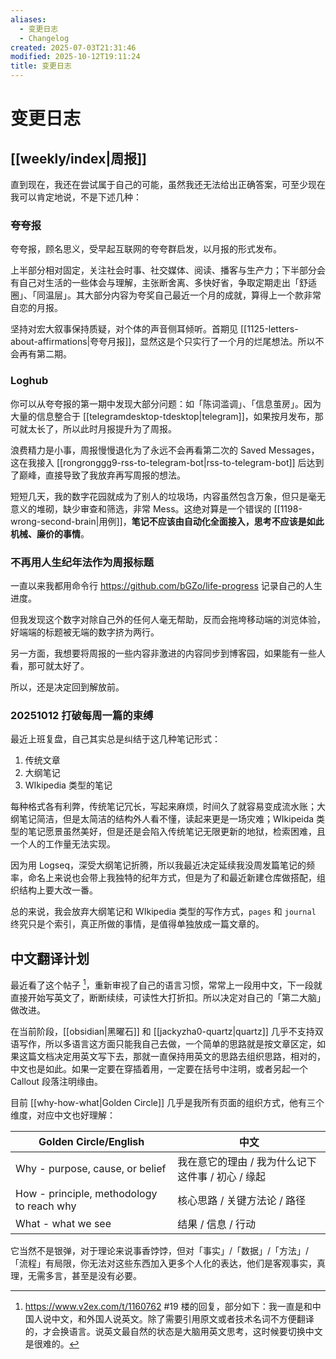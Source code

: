 ```yaml
---
aliases:
  - 变更日志
  - Changelog
created: 2025-07-03T21:31:46
modified: 2025-10-12T19:11:24
title: 变更日志
---
```


# 变更日志

## [[weekly/index|周报]]

直到现在，我还在尝试属于自己的可能，虽然我还无法给出正确答案，可至少现在我可以肯定地说，不是下述几种：

### 夸夸报

夸夸报，顾名思义，受早起互联网的夸夸群启发，以月报的形式发布。

上半部分相对固定，关注社会时事、社交媒体、阅读、播客与生产力；下半部分会有自己对生活的一些体会与理解，主张断舍离、多快好省，争取定期走出「舒适圈」、「同温层」。其大部分内容为夸奖自己最近一个月的成就，算得上一个款非常自恋的月报。

坚持对宏大叙事保持质疑，对个体的声音侧耳倾听。首期见 [[1125-letters-about-affirmations|夸夸月报]]，显然这是个只实行了一个月的烂尾想法。所以不会再有第二期。

### Loghub

你可以从夸夸报的第一期中发现大部分问题：如「陈词滥调」、「信息茧房」。因为大量的信息整合于 [[telegramdesktop-tdesktop|telegram]]，如果按月发布，那可就太长了，所以此时月报提升为了周报。

浪费精力是小事，周报慢慢退化为了永远不会再看第二次的 Saved Messages，这在我接入 [[rongronggg9-rss-to-telegram-bot|rss-to-telegram-bot]] 后达到了巅峰，直接导致了我放弃再写周报的想法。

短短几天，我的数字花园就成为了别人的垃圾场，内容虽然包含万象，但只是毫无意义的堆砌，缺少审查和筛选，非常 Mess。这绝对算是一个错误的 [[1198-wrong-second-brain|用例]]，**笔记不应该由自动化全面接入，思考不应该是如此机械、廉价的事情**。

### 不再用人生纪年法作为周报标题

一直以来我都用命令行 https://github.com/bGZo/life-progress 记录自己的人生进度。

但我发现这个数字对除自己外的任何人毫无帮助，反而会拖垮移动端的浏览体验，好端端的标题被无端的数字挤为两行。

另一方面，我想要将周报的一些内容非激进的内容同步到博客园，如果能有一些人看，那可就太好了。

所以，还是决定回到解放前。

### 20251012 打破每周一篇的束缚

最近上班复盘，自己其实总是纠结于这几种笔记形式：

1. 传统文章
2. 大纲笔记
3. WIkipedia 类型的笔记

每种格式各有利弊，传统笔记冗长，写起来麻烦，时间久了就容易变成流水账；大纲笔记简洁，但是太简洁的结构外人看不懂，读起来更是一场灾难；WIkipeida 类型的笔记愿景虽然美好，但是还是会陷入传统笔记无限更新的地狱，检索困难，且一个人的工作量无法实现。

因为用 Logseq，深受大纲笔记折腾，所以我最近决定延续我没周发篇笔记的频率，命名上来说也会带上我独特的纪年方式，但是为了和最近新建仓库做搭配，组织结构上要大改一番。

总的来说，我会放弃大纲笔记和 WIkipedia 类型的写作方式，`pages` 和 `journal` 终究只是个索引，真正所做的事情，是值得单独放成一篇文章的。

## 中文翻译计划

最近看了这个帖子 [^v2ex-language-talk]，重新审视了自己的语言习惯，常常上一段用中文，下一段就直接开始写英文了，断断续续，可读性大打折扣。所以决定对自己的「第二大脑」做改进。

[^v2ex-language-talk]: https://www.v2ex.com/t/1160762 \#19 楼的回复，部分如下：我一直是和中国人说中文，和外国人说英文。除了需要引用原文或者技术名词不方便翻译的，才会换语言。说英文最自然的状态是大脑用英文思考，这时候要切换中文是很难的。

在当前阶段，[[obsidian|黑曜石]] 和 [[jackyzha0-quartz|quartz]] 几乎不支持双语写作，所以多语言这方面只能我自己去做，一个简单的思路就是按文章区定，如果这篇文档决定用英文写下去，那就一直保持用英文的思路去组织思路，相对的，中文也是如此。如果一定要在穿插着用，一定要在括号中注明，或者另起一个 Callout 段落注明缘由。

目前 [[why-how-what|Golden Circle]] 几乎是我所有页面的组织方式，他有三个维度，对应中文也好理解：

| Golden Circle/English                     | 中文                            |
| ----------------------------------------- | ----------------------------- |
| Why - purpose, cause, or belief           | 我在意它的理由 / 我为什么记下这件事 / 初心 / 缘起 |
| How - principle, methodology to reach why | 核心思路 / 关键方法论 / 路径             |
| What - what we see                        | 结果 / 信息 / 行动                  |

它当然不是银弹，对于理论来说事香饽饽，但对「事实」/「数据」/「方法」/「流程」有局限，你无法对这些东西加入更多个人化的表达，他们是客观事实，真理，无需多言，甚至是没有必要。
